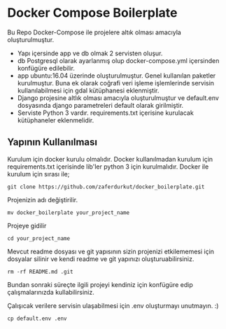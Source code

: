 # Docker Compose Boilerplate
Bu Repo Docker-Compose ile projelere altık olması amacıyla oluşturulmuştur. 
- Yapı içersinde app ve db olmak 2 servisten oluşur.
- db Postgresql olarak ayarlanmış olup docker-compose.yml içersinden konfügüre edilebilir. 
- app ubuntu:16.04 üzerinde oluşturulmuştur. Genel kullanılan paketler kurulmuştur. Buna ek olarak coğrafi veri işleme işlemlerinde servisin kullanılabilmesi için gdal kütüphanesi eklenmiştir.
- Django projesine altlık olması amacıyla oluşturulmuştur ve default.env dosyasında django parametreleri default olarak girilmiştir.
- Serviste Python 3 vardır. requirements.txt içerisine kurulacak kütüphaneler eklenmelidir.

## Yapının Kullanılması

Kurulum için docker kurulu olmalıdır. Docker kullanılmadan kurulum için requirements.txt içerisinde lib'ler python 3 için kurulmalıdır. Docker ile kurulum için sırası ile;

```
git clone https://github.com/zaferdurkut/docker_boilerplate.git
```
Projenizin adı değiştirilir.
```
mv docker_boilerplate your_project_name
```

Projeye gidilir
```
cd your_project_name
```
Mevcut readme dosyası ve git yapısının sizin projenizi etkilememesi için dosyalar silinir ve kendi readme ve git yapınızı oluşturuabilirsiniz.
```
rm -rf README.md .git
```
Bundan sonraki süreçte ilgili projeyi kendiniz için konfügüre edip çalışmalarınızda kullabilirsiniz.

Çalışıcak verilere servisin ulaşabilmesi için .env oluşturmayı unutmayın. :)
```
cp default.env .env
```
